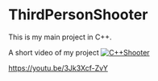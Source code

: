 # ThirdPersonShooter
This is my main project in C++.



















A short video of my project
[![C++Shooter](https://i.ytimg.com/vi/3Jk3Xcf-ZvY/hqdefault.jpg)](https://www.youtube.com/embed/3Jk3Xcf-ZvY)









https://youtu.be/3Jk3Xcf-ZvY

